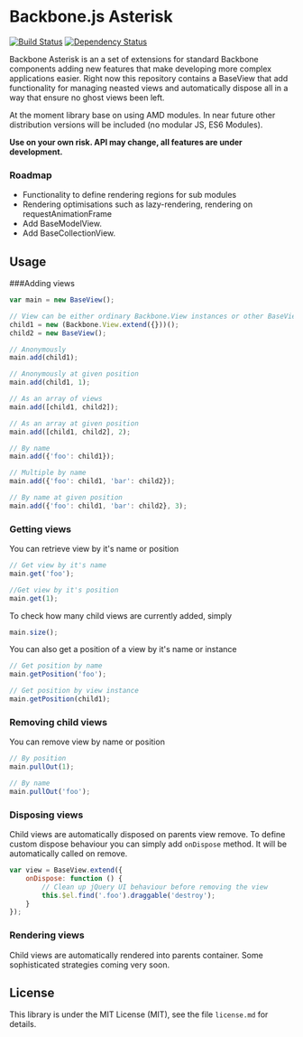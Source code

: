 # Backbone.js Asterisk

[![Build Status](https://travis-ci.org/lrodziewicz/backbone-asterisk.png?branch=master)](https://travis-ci.org/lrodziewicz/backbone-asterisk)
[![Dependency Status](https://gemnasium.com/lrodziewicz/backbone-asterisk.png)](https://gemnasium.com/lrodziewicz/backbone-asterisk)

Backbone Asterisk is an a set of extensions for standard Backbone components adding new features that make developing more complex applications easier.
Right now this repository contains a BaseView that add functionality for managing neasted views and automatically dispose all in a way that ensure no ghost views been left.

At the moment library base on using AMD modules. In near future other distribution versions will be included (no modular JS, ES6 Modules).

**Use on your own risk. API may change, all features are under development.**

### Roadmap
* Functionality to define rendering regions for sub modules
* Rendering optimisations such as lazy-rendering, rendering on requestAnimationFrame
* Add BaseModelView.
* Add BaseCollectionView.

## Usage

###Adding views

```javascript
var main = new BaseView();

// View can be either ordinary Backbone.View instances or other BaseView's
child1 = new (Backbone.View.extend({}))();
child2 = new BaseView();

// Anonymously 
main.add(child1);

// Anonymously at given position
main.add(child1, 1);

// As an array of views
main.add([child1, child2]);

// As an array at given position
main.add([child1, child2], 2);

// By name
main.add({'foo': child1});

// Multiple by name
main.add({'foo': child1, 'bar': child2});

// By name at given position
main.add({'foo': child1, 'bar': child2}, 3);
```

### Getting views

You can retrieve view by it's name or position
```javascript
// Get view by it's name
main.get('foo');

//Get view by it's position
main.get(1);
```

To check how many child views are currently added, simply
```javascript
main.size();
```

You can also get a position of a view by it's name or instance
```javascript
// Get position by name
main.getPosition('foo');

// Get position by view instance
main.getPosition(child1);
```

### Removing child views

You can remove view by name or position
```javascript
// By position
main.pullOut(1);

// By name
main.pullOut('foo');
```

### Disposing views

Child views are automatically disposed on parents view remove. To define custom dispose behaviour you can simply add `onDispose` method. It will be automatically called on remove.

```javascript
var view = BaseView.extend({
	onDispose: function () {
		// Clean up jQuery UI behaviour before removing the view
		this.$el.find('.foo').draggable('destroy');
	}
});
```

### Rendering views
Child views are automatically rendered into parents container. Some sophisticated strategies coming very soon.

## License

This library is under the MIT License (MIT), see the file
`license.md` for details. 

